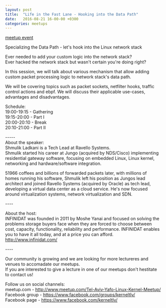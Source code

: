 ```yaml
---
layout: post
title:  "Life in the Fast Lane - Hooking into the Data Path"
date:   2016-08-21 16-00-00 +0300
categories: meetups
---
```

[meetup event](https://www.meetup.com/Tel-Aviv-Yafo-Linux-Kernel-Meetup/events/233138818/)

Specializing the Data Path - let's hook into the Linux network stack

Ever needed to add your custom logic into the network stack?  
Ever hacked the network stack but wasn't certain you're doing right?

In this session, we will talk about various mechanism that allow adding custom
packet processing logic to network stack's data path.

We will be covering topics such as packet sockets, netfilter hooks, traffic
control actions and ebpf. We will discuss their applicable use-cases,
advantages and disadvantages.

Schedule:  
19:00-19:15 - Gathering  
19:15-20:00 - Part I  
20:00-20:10 - Break  
20:10-21:00 - Part II

\-----  
About the speaker:  
Shmulik Ladkani is a Tech Lead at Ravello Systems.  
Shmulik started his career at Jungo (acquired by NDS/Cisco) implementing
residential gateway software, focusing on embedded Linux, Linux kernel,
networking and hardware/software integration.

51966 coffees and billions of forwarded packets later, with millions of homes
running his software, Shmulik left his position as Jungos lead architect and
joined Ravello Systems (acquired by Oracle) as tech lead, developing a virtual
data center as a cloud service. He's now focused around virtualization
systems, network virtualization and SDN.

\----

About the host:  
INFINIDAT was founded in 2011 by Moshe Yanai and focused on solving the
problems storage buyers face when they are forced to choose between cost,
capacity, functionality, reliability and performance. INFINIDAT enables you to
have it all  today, and at a price you can afford.  
<http://www.infinidat.com/>

\----

Our community is growing and we are looking for more lectureres and venues to
accomadate our meetups.  
If you are interested to give a lecture in one of our meetups don't hestitate
to contact us!

Follow us on social channels:  
meetup.com - <http://www.meetup.com/Tel-Aviv-Yafo-Linux-Kernel-Meetup/>  
Facebook group - <https://www.facebook.com/groups/kerneltlv/>  
Facebook page - <https://www.facebook.com/kerneltlv/>

